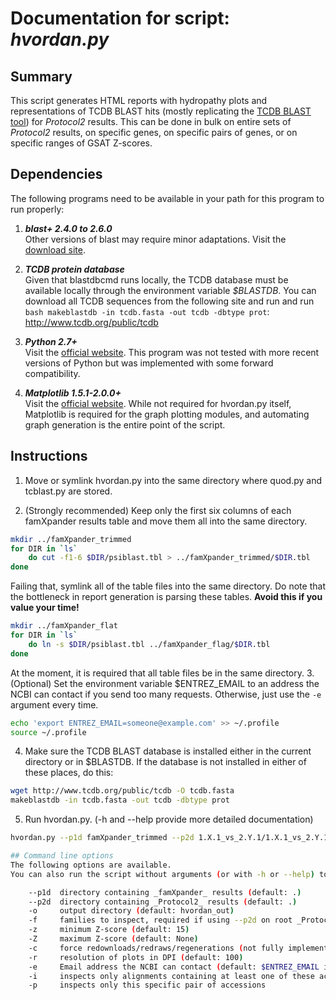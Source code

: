 <!--General layout and various text copied from https://github.com/SaierLaboratory/TCDBtools/blob/master/manuals/famXpander.md-->

# Documentation for script: _hvordan.py_

## Summary
This script generates HTML reports with hydropathy plots and representations of TCDB BLAST hits (mostly replicating the [TCDB BLAST tool](http://www.tcdb.org/progs/blast.php)) for _Protocol2_ results. 
This can be done in bulk on entire sets of _Protocol2_ results, on specific genes, on specific pairs of genes, or on specific ranges of GSAT Z-scores.

## Dependencies
The following programs need to be available in your path for this program to run properly:

1. **_blast+ 2.4.0 to 2.6.0_**  
Other versions of blast may require minor adaptations. 
Visit the
 [download site](https://blast.ncbi.nlm.nih.gov/Blast.cgi?PAGE_TYPE=BlastDocs&DOC_TYPE=Download). 

2. **_TCDB protein database_**  
Given that blastdbcmd runs locally, the TCDB database must be available locally through the environment variable _$BLASTDB_. 
You can download all TCDB sequences from the following site and run and run ```bash makeblastdb -in tcdb.fasta -out tcdb -dbtype prot```:  
http://www.tcdb.org/public/tcdb

3. **_Python 2.7+_**  
Visit the [official website](https://www.python.org/). 
This program was not tested with more recent versions of Python but was implemented with some forward compatibility.

4. **_Matplotlib 1.5.1-2.0.0+_**  
Visit the [official website](https://matplotlib.org/).
While not required for hvordan.py itself, Matplotlib is required for the graph plotting modules, and automating graph generation is the entire point of the script.

## Instructions

1. Move or symlink hvordan.py into the same directory where quod.py and tcblast.py are stored.

2. (Strongly recommended) Keep only the first six columns of each famXpander results table and move them all into the same directory. 
```bash
mkdir ../famXpander_trimmed
for DIR in `ls`
    do cut -f1-6 $DIR/psiblast.tbl > ../famXpander_trimmed/$DIR.tbl
done
```
Failing that, symlink all of the table files into the same directory. Do note that the bottleneck in report generation is parsing these tables. **Avoid this if you value your time!**
```bash
mkdir ../famXpander_flat
for DIR in `ls`
	do ln -s $DIR/psiblast.tbl ../famXpander_flag/$DIR.tbl
done
```
At the moment, it is required that all table files be in the same directory.
3. (Optional) Set the environment variable $ENTREZ\_EMAIL to an address the NCBI can contact if you send too many requests. Otherwise, just use the ```-e``` argument every time. 
```bash
echo 'export ENTREZ_EMAIL=someone@example.com' >> ~/.profile
source ~/.profile
```
4. Make sure the TCDB BLAST database is installed either in the current directory or in $BLASTDB. If the database is not installed in either of these places, do this:
```bash
wget http://www.tcdb.org/public/tcdb -O tcdb.fasta
makeblastdb -in tcdb.fasta -out tcdb -dbtype prot
```
5. Run hvordan.py. (-h and --help provide more detailed documentation)
```bash
hvordan.py --p1d famXpander_trimmed --p2d 1.X.1_vs_2.Y.1/1.X.1_vs_2.Y.1 

## Command line options
The following options are available. 
You can also run the script without arguments (or with -h or --help) to display the options:

    --p1d  directory containing _famXpander_ results (default: .)
    --p2d  directory containing _Protocol2_ results (default: .)
    -o     output directory (default: hvordan_out)
	-f     families to inspect, required if using --p2d on root _Protocol2_ directories
	-z     minimum Z-score (default: 15)
    -Z     maximum Z-score (default: None)
    -c     force redownloads/redraws/regenerations (not fully implemented)
	-r     resolution of plots in DPI (default: 100)
    -e     Email address the NCBI can contact (default: $ENTREZ_EMAIL if set)
	-i     inspects only alignments containing at least one of these accessions
    -p     inspects only this specific pair of accessions
